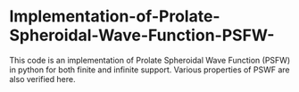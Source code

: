 # Implementation-of-Prolate-Spheroidal-Wave-Function-PSFW-
This code is an implementation of Prolate Spheroidal Wave Function (PSFW) in python for both finite and infinite support. Various properties of PSWF are also verified here.
